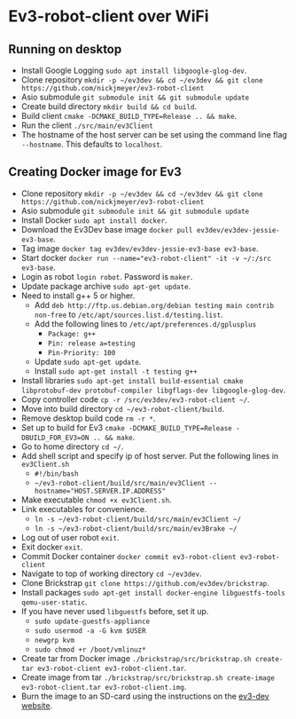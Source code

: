 # Ev3-robot-client over WiFi

## Running on desktop
- Install Google Logging `sudo apt install libgoogle-glog-dev`.
- Clone repository `mkdir -p ~/ev3dev && cd ~/ev3dev && git clone
  https://github.com/nickjmeyer/ev3-robot-client`
- Asio submodule `git submodule init && git submodule update`
- Create build directory `mkdir build && cd build`.
- Build client `cmake -DCMAKE_BUILD_TYPE=Release .. && make`.
- Run the client `./src/main/ev3Client`
- The hostname of the host server can be set using the command line
  flag `--hostname`.  This defaults to `localhost`.

## Creating Docker image for Ev3
- Clone repository `mkdir -p ~/ev3dev && cd ~/ev3dev && git clone
  https://github.com/nickjmeyer/ev3-robot-client`
- Asio submodule `git submodule init && git submodule update`
- Install Docker `sudo apt install docker`.
- Download the Ev3Dev base image `docker pull
  ev3dev/ev3dev-jessie-ev3-base`.
- Tag image `docker tag ev3dev/ev3dev-jessie-ev3-base ev3-base`.
- Start docker `docker run --name="ev3-robot-client" -it -v ~/:/src
  ev3-base`.
- Login as robot `login robot`. Password is `maker`.
- Update package archive `sudo apt-get update`.
- Need to install g++ 5 or higher.
  - Add `deb http://ftp.us.debian.org/debian testing main contrib
    non-free` to `/etc/apt/sources.list.d/testing.list`.
  - Add the following lines to `/etc/apt/preferences.d/gplusplus`
    - `Package: g++`
    - `Pin: release a=testing`
    - `Pin-Priority: 100`
  - Update `sudo apt-get update`.
  - Install `sudo apt-get install -t testing g++`
- Install libraries `sudo apt-get install build-essential cmake
  libprotobuf-dev protobuf-compiler libgflags-dev libgoogle-glog-dev`.
- Copy controller code `cp -r /src/ev3dev/ev3-robot-client ~/`.
- Move into build directory `cd ~/ev3-robot-client/build`.
- Remove desktop build code `rm -r *`.
- Set up to build for Ev3 `cmake -DCMAKE_BUILD_TYPE=Release
  -DBUILD_FOR_EV3=ON .. && make`.
- Go to home directory `cd ~/`.
- Add shell script and specify ip of host server.  Put the following lines in `ev3Client.sh`
  - `#!/bin/bash`
  - `~/ev3-robot-client/build/src/main/ev3Client --hostname="HOST.SERVER.IP.ADDRESS"`
- Make executable `chmod +x ev3Client.sh`.
- Link executables for convenience.
  - `ln -s ~/ev3-robot-client/build/src/main/ev3Client ~/`
  - `ln -s ~/ev3-robot-client/build/src/main/ev3Brake ~/`
- Log out of user robot `exit`.
- Exit docker `exit`.
- Commit Docker container `docker commit ev3-robot-client
  ev3-robot-client`
- Navigate to top of working directory `cd ~/ev3dev`.
- Clone Brickstrap `git clone
  https://github.com/ev3dev/brickstrap`.
- Install packages `sudo apt-get install docker-engine
  libguestfs-tools qemu-user-static`.
- If you have never used `libguestfs` before, set it up.
  - `sudo update-guestfs-appliance`
  - `sudo usermod -a -G kvm $USER`
  - `newgrp kvm`
  - `sudo chmod +r /boot/vmlinuz*`
- Create tar from Docker image `./brickstrap/src/brickstrap.sh create-tar
  ev3-robot-client ev3-robot-client.tar`.
- Create image from tar `./brickstrap/src/brickstrap.sh create-image
  ev3-robot-client.tar ev3-robot-client.img`.
- Burn the image to an SD-card using the instructions on
  the [ev3-dev website](http://www.ev3dev.org/docs/getting-started/).
